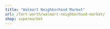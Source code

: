 ```yaml
---
title: "Walmart Neighborhood Market"
url: /fort-worth/walmart-neighborhood-market/
shop: supermarket
---
```


